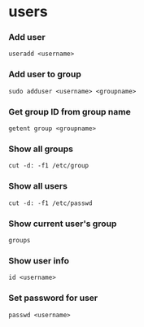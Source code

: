 # users

### Add user
```
useradd <username>
```

### Add user to group

```
sudo adduser <username> <groupname>
```

### Get group ID from group name
```
getent group <groupname>
```

### Show all groups
```
cut -d: -f1 /etc/group
```

### Show all users
```
cut -d: -f1 /etc/passwd
```

### Show current user's group
```
groups
```

### Show user info
```
id <username>
```

### Set password for user
```
passwd <username>
```
